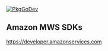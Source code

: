 
[![PkgGoDev](https://pkg.go.dev/badge/pkg4go/amazon-mws)](https://pkg.go.dev/pkg4go/amazon-mws)

## Amazon MWS SDKs

https://developer.amazonservices.com
